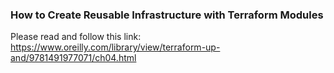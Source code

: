 
### How to Create Reusable Infrastructure with Terraform Modules

Please read and follow this link:
https://www.oreilly.com/library/view/terraform-up-and/9781491977071/ch04.html
